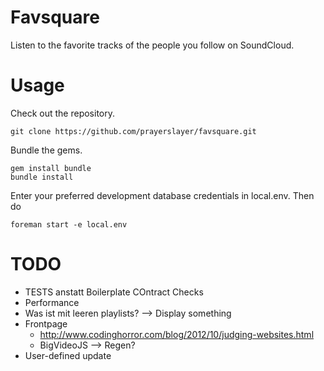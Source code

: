 # Favsquare

Listen to the favorite tracks of the people you follow on SoundCloud.

# Usage

Check out the repository.

    git clone https://github.com/prayerslayer/favsquare.git

Bundle the gems.

    gem install bundle
    bundle install

Enter your preferred development database credentials in local.env. Then do

	foreman start -e local.env

# TODO

* TESTS anstatt Boilerplate COntract Checks
* Performance
* Was ist mit leeren playlists? --> Display something
* Frontpage
	* http://www.codinghorror.com/blog/2012/10/judging-websites.html
	* BigVideoJS --> Regen?
* User-defined update